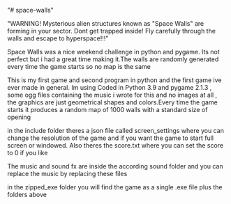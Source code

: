 "# space-walls" 

"WARNING!
Mysterious alien structures known as "Space Walls" are forming in your sector. Dont get trapped inside!
Fly carefully through the walls and escape to hyperspace!!!"

Space Walls was a nice weekend challenge in python and pygame. Its not perfect but i had a great time making it.The walls are randomly generated every time the game starts so no map is the same 

This is my first game and second program in python and the first game ive ever made in general. Im using Coded in Python 3.9 and pygame 2.1.3 , some ogg files containing the music i wrote for this and no images at all ,  the graphics are just geometrical shapes and colors.Every time the game starts it produces a random map of 1000 walls with a standard size of opening

in the include folder theres a json file called screen_settings where you can change the resolution of the game and if you want the game to start full screen or windowed. Also theres the score.txt where you can set the score to 0 if you like

The music and sound fx are inside the according sound folder and you can replace the music by replacing these files

in the zipped_exe folder you will find the game as a single .exe file plus the folders above
